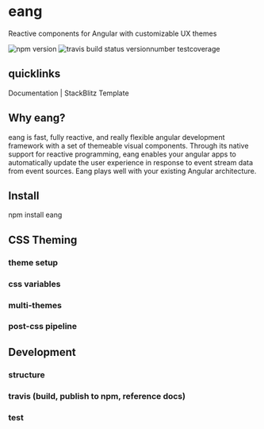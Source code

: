 # eang
Reactive components for Angular with customizable UX themes

![npm version](https://img.shields.io/npm/v/eang.svg)
![travis build status](https://img.shields.io/travis/eascientific/eang.svg)
versionnumber
testcoverage

## quicklinks
Documentation | StackBlitz Template

## Why eang?
eang is fast, fully reactive, and really flexible angular development framework with a set of themeable visual components. Through its native support for reactive programming, eang enables your angular apps to automatically update the user experience in response to event stream data from event sources. Eang plays well with your existing Angular architecture.


## Install
npm install eang 


## CSS Theming

### theme setup

### css variables

### multi-themes

### post-css pipeline


## Development

### structure

### travis (build, publish to npm, reference docs)

### test
